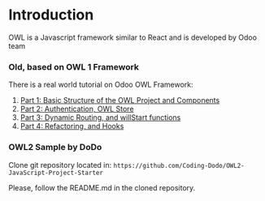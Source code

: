 
# Introduction 
OWL is a Javascript framework similar to React and is developed by Odoo team

### Old, based on OWL 1 Framework
There is a real world tutorial on Odoo OWL Framework: 
1. [Part 1: Basic Structure of the OWL Project and Components](https://codingdodo.com/realworld-app-with-owl-odoo-web-library-part-1/)
2. [Part 2: Authentication, OWL Store](https://codingdodo.com/realworld-app-with-owl-odoo-web-library-part-2)
3. [Part 3: Dynamic Routing, and willStart functions](https://codingdodo.com/realworld-app-with-owl-odoo-web-library-part-3/)
4. [Part 4: Refactoring, and Hooks](https://codingdodo.com/realworld-app-with-owl-odoo-web-library-part-4)

### OWL2 Sample by DoDo
Clone git repository located in:
`https://github.com/Coding-Dodo/OWL2-JavaScript-Project-Starter`

Please, follow the README.md in the cloned repository. 
